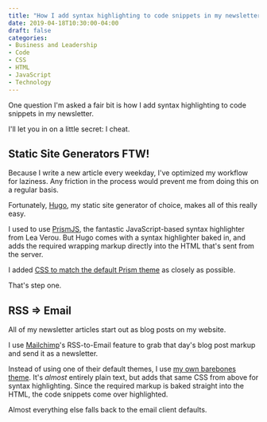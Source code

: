 ```yaml
---
title: "How I add syntax highlighting to code snippets in my newsletter"
date: 2019-04-18T10:30:00-04:00
draft: false
categories:
- Business and Leadership
- Code
- CSS
- HTML
- JavaScript
- Technology
---
```


One question I'm asked a fair bit is how I add syntax highlighting to code snippets in my newsletter.

I'll let you in on a little secret: I cheat.

## Static Site Generators FTW!

Because I write a new article every weekday, I've optimized my workflow for laziness. Any friction in the process would prevent me from doing this on a regular basis.

Fortunately, [Hugo](https://gohugo.io/), my static site generator of choice, makes all of this really easy.

I used to use [PrismJS](https://prismjs.com/), the fantastic JavaScript-based syntax highlighter from Lea Verou. But Hugo comes with a syntax highlighter baked in, and adds the required wrapping markup directly into the HTML that's sent from the server.

I added [CSS to match the default Prism theme](https://gist.github.com/cferdinandi/f0782200a9c33ce1d0a433da55252b71) as closely as possible.

That's step one.

## RSS => Email

All of my newsletter articles start out as blog posts on my website.

I use [Mailchimp](https://mailchimp.com/)'s RSS-to-Email feature to grab that day's blog post markup and send it as a newsletter.

Instead of using one of their default themes, I use [my own barebones theme](https://gist.github.com/cferdinandi/f7ddcb845ac0e35453e6416b2f074cdb). It's *almost* entirely plain text, but adds that same CSS from above for syntax highlighting. Since the required markup is baked straight into the HTML, the code snippets come over highlighted.

Almost everything else falls back to the email client defaults.